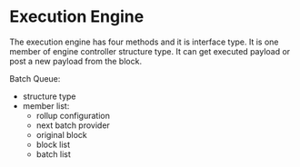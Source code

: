 # Execution Engine

The execution engine has four methods and it is interface type. It is one member of engine controller structure type. It can get executed payload or post a new payload from the block.

Batch Queue:
  * structure type
  * member list:
    * rollup configuration
    * next batch provider
    * original block
    * block list
    * batch list


